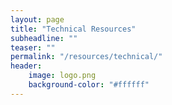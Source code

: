 ```yaml
---
layout: page
title: "Technical Resources"
subheadline: ""
teaser: ""
permalink: "/resources/technical/"
header:
	image: logo.png
    background-color: "#ffffff"
---
```

